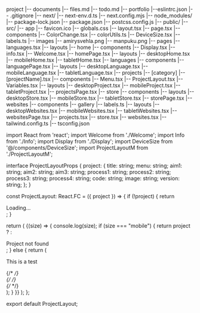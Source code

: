 project
|-- documents
    |-- files.md
    |-- todo.md
|-- portfolio
    |--eslintrc.json
    |-- .gitignore
    |-- next/
    |-- next-env.d.ts
    |-- next.config.mjs
    |-- node_modules/
    |-- package-lock.json
    |-- package.json
    |-- postcss.config.js
    |-- public/
    |-- src/
        |-- app
            |-- favicon.ico
            |-- globals.css
            |-- layout.tsx
            |-- page.tsx
        |-- components
            |-- ColorChange.tsx
            |-- colorUtils.ts
            |-- DeviceSize.tsx
            |-- labels.ts
        |-- images
            |-- amirysvehla.png
            |-- manpuku.png
        |-- pages
            |-- languages.tsx
            |-- layouts
                |-- home
                    |-- components
                        |-- Display.tsx
                        |-- info.tsx
                        |-- Welcome.tsx
                    |-- homePage.tsx
                    |-- layouts
                        |-- desktopHome.tsx
                        |-- mobileHome.tsx
                        |-- tabletHome.tsx
                |-- languages
                    |-- components
                    |-- languagePage.tsx
                    |-- layouts
                        |-- desktopLanguage.tsx
                        |-- mobileLanguage.tsx
                        |-- tabletLanguage.tsx
                |-- projects
                    |-- [category]
                        |-- [projectName].tsx
                    |-- components
                        |-- Menu.tsx
                        |-- ProjectLayout.tsx
                        |-- Variables.tsx
                    |-- layouts
                        |-- desktopProject.tsx
                        |-- mobileProject.tsx
                        |-- tabletProject.tsx
                    |-- projectsPage.tsx
                |-- store
                    |-- components
                    |-- layouts
                        |-- desktopStore.tsx
                        |-- mobileStore.tsx
                        |-- tabletStore.tsx
                    |-- storePage.tsx
                |-- websites
                    |-- components
                        |-- gallery
                        |-- labels.ts
                    |-- layouts
                        |-- desktopWebsites.tsx
                        |-- mobileWebsites.tsx
                        |-- tabletWebsites.tsx
                    |-- websitesPage.tsx
            |-- projects.tsx
            |-- store.tsx
            |-- websites.tsx
    |-- tailwind.config.ts
    |-- tsconfig.json





import React from 'react';
import Welcome from './Welcome';
import Info from './Info';
import Display from './Display';
import DeviceSize from '@/components/DeviceSize';
import ProjectLayoutM from './ProjectLayoutM';

interface ProjectLayoutProps {
  project: {
    title: string;
    menu: string;
    aim1: string;
    aim2: string;
    aim3: string;
    process1: string;
    process2: string;
    process3: string;
    process4: string;
    code: string;
    image: string;
    version: string;
  };
}

const ProjectLayout: React.FC<ProjectLayoutProps> = ({ project }) => {
  if (!project) {
    return <div>Loading...</div>;
  }

  return (
    <DeviceSize>
      {(size) => {
        console.log(size);
        if (size === "mobile") {
          return project ? <ProjectLayoutM project={project} /> : <div>Project not found</div>;
        } else {
          return (
            <div className="h-full w-full flex flex-col">
              <div className="h-[10vh] w-full border-b border-black bg-blue-500">
                <p>This is a test</p>
                {/* <Welcome title={project.title} menu={project.menu} /> */}
              </div>
              <div className="flex h-[90vh] w-full">
                <div className="h-full w-[25vw] border-r border-black">
                  {/* <Info
                    aim1={project.aim1}
                    aim2={project.aim2}
                    aim3={project.aim3}
                    process1={project.process1}
                    process2={project.process2}
                    process3={project.process3}
                    process4={project.process4}
                    code={project.code}
                  /> */}
                </div>
                <div className="h-full w-[75vw]">
                  {/* <Display image={project.image} version={project.version} /> */}
                </div>
              </div>
            </div>
          );
        }
      }}
    </DeviceSize>
  );
};

export default ProjectLayout;
